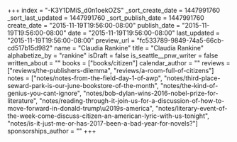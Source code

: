 +++
index = "-K3Y1DMiS_d0n1oekOZS"
_sort_create_date = 1447991760
_sort_last_updated = 1447991760
_sort_publish_date = 1447991760
create_date = "2015-11-19T19:56:00-08:00"
publish_date = "2015-11-19T19:56:00-08:00"
date = "2015-11-19T19:56:00-08:00"
last_updated = "2015-11-19T19:56:00-08:00"
preview_url = "fc533789-9849-74a5-66cb-cd517b15d982"
name = "Claudia Rankine"
title = "Claudia Rankine"
alphabetize_by = "rankine"
isDraft = false
is_seattle__pnw_writer = false
written_about = ""
books = ["books/citizen"]
calendar_author = ""
reviews = ["reviews/the-publishers-dilemma", "reviews/a-room-full-of-citizens"]
notes = ["notes/notes-from-the-field-day-1-of-awp", "notes/third-place-seward-park-is-our-june-bookstore-of-the-month", "notes/the-kind-of-genius-you-cant-ignore", "notes/bob-dylan-wins-2016-nobel-prize-for-literature", "notes/reading-through-it-join-us-for-a-discussion-of-how-to-move-forward-in-donald-trump\u2019s-america", "notes/literary-event-of-the-week-come-discuss-citizen-an-american-lyric-with-us-tonight", "notes/is-it-just-me-or-has-2017-been-a-bad-year-for-novels?"]
sponsorships_author = ""
+++
